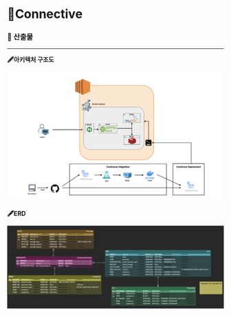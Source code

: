 # 📱Connective

<div align="center">

</div>

### 📜 산출물

---

**🖋️아키텍처 구조도**

<img src="image/architecture.png" width="800"> <br>

**🖋️ERD**

<img src="image/erd.png" width="800"> <br>

